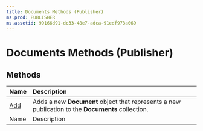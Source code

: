 ```yaml
---
title: Documents Methods (Publisher)
ms.prod: PUBLISHER
ms.assetid: 99166d91-dc33-48e7-adca-91edf973a069
---
```



# Documents Methods (Publisher)

## Methods



|**Name**|**Description**|
|:-----|:-----|
| [Add](documents-add-method-publisher.md)|Adds a new  **Document** object that represents a new publication to the **Documents** collection.|
|Name|Description|

